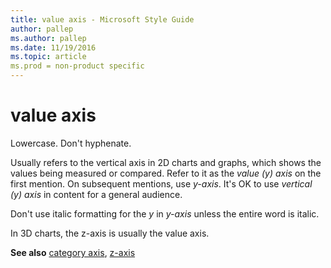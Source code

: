 ```yaml
---
title: value axis - Microsoft Style Guide
author: pallep
ms.author: pallep
ms.date: 11/19/2016
ms.topic: article
ms.prod = non-product specific
---
```


# value axis

Lowercase. Don't hyphenate.

Usually
refers to the vertical axis in 2D charts and graphs, which shows
the values being measured or compared. Refer to it as the *value (y) axis* on the first mention. On subsequent mentions, use *y-axis*. It's OK to use *vertical (y) axis* in content for a general audience.

Don't use italic formatting for the *y* in *y-axis* unless the entire word is italic.

In 3D charts, the z-axis is usually the value axis. 

**See also** [category axis](/style-guide/a-z-word-list-term-collections/c/category-axis), [z-axis](/style-guide/a-z-word-list-term-collections/z/z-axis)
